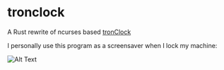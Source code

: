 # tronclock
A Rust rewrite of ncurses based [tronClock](https://github.com/tkmarsh/tronClock)

I personally use this program as a screensaver when I lock my machine:

![Alt Text](https://media.giphy.com/media/MebvwlYxu78VtPgyMz/giphy.gif)
